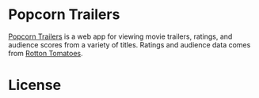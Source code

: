 # Popcorn Trailers
[Popcorn Trailers](https://github.com/Klassar/Popcorn-Traillers) is a web app for viewing movie trailers, ratings, and audience scores from a variety of titles. Ratings and audience data comes from [Rotton Tomatoes](https://www.rottentomatoes.com/).

# License
